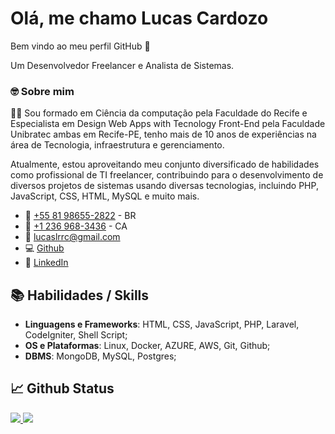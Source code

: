 # Olá, me chamo Lucas Cardozo
Bem vindo ao meu perfil GitHub 👋

Um Desenvolvedor Freelancer e Analista de Sistemas.

### 🤓 Sobre mim

👋🏻 Sou formado em Ciência da computação pela Faculdade do Recife e Especialista em Design Web Apps with Tecnology Front-End pela Faculdade Unibratec ambas em Recife-PE, tenho mais de 10 anos de experiências na área de Tecnologia, infraestrutura e gerenciamento.

Atualmente, estou aproveitando meu conjunto diversificado de habilidades como profissional de TI freelancer, contribuindo para o desenvolvimento de diversos projetos de sistemas usando diversas tecnologias, incluindo PHP, JavaScript, CSS, HTML, MySQL e muito mais.

- 📱  [+55 81 98655-2822](tel:+5581986552822) - BR
- 📱  [+1 236 968-3436](tel:+12369683436) - CA
- 📧 [lucaslrrc@gmail.com](mailto:lucaslrrc@gmail.com)
- 💻 [Github](https://github.com/lucascardozo)
- 📄 [LinkedIn](https://www.linkedin.com/in/lucas-cardozo-b2494033/)


 ## 📚 Habilidades / Skills
 

- **Linguagens e Frameworks**: HTML, CSS, JavaScript, PHP, Laravel, CodeIgniter, Shell Script;
- **OS e Plataformas**: Linux, Docker, AZURE, AWS, Git, Github;
- **DBMS**: MongoDB, MySQL, Postgres;



## 📈 Github Status

<div>
  <a href="https://github.com/lucascardozo">
    <img src = "https://github-readme-stats.vercel.app/api?username=lucascardozo&theme=dark">
    <img src = "https://github-readme-stats.vercel.app/api/top-langs/?username=lucascardozo&theme=dark">
<div>
